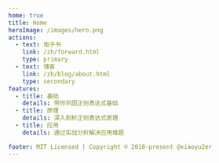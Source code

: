 ```yaml
---
home: true
title: Home
heroImage: /images/hero.png
actions:
  - text: 电子书
    link: /zh/forward.html
    type: primary
  - text: 博客
    link: /zh/blog/about.html
    type: secondary
features:
  - title: 基础
    details: 带你巩固正则表达式基础
  - title: 原理
    details: 深入剖析正则表达式原理
  - title: 应用
    details: 通过实战分析解决应用难题

footer: MIT Licensed | Copyright © 2018-present @xiaoyu2er
---
```

